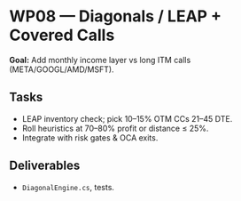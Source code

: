 # WP08 — Diagonals / LEAP + Covered Calls

**Goal:** Add monthly income layer vs long ITM calls (META/GOOGL/AMD/MSFT).

## Tasks
- LEAP inventory check; pick 10–15% OTM CCs 21–45 DTE.
- Roll heuristics at 70–80% profit or distance ≤ 25%.
- Integrate with risk gates & OCA exits.

## Deliverables
- `DiagonalEngine.cs`, tests.